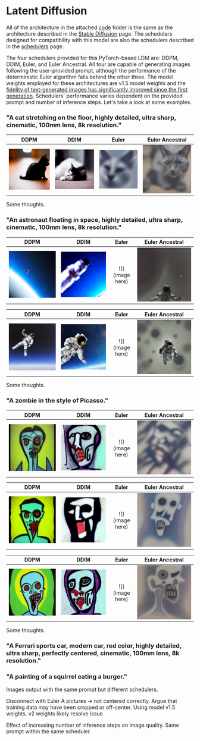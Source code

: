 # Latent Diffusion

All of the architecture in the attached [code](https://github.com/ejohansson13/Latent-Diffusion/tree/main/Code) folder is the same as the architecture described in the [Stable Diffusion](https://github.com/ejohansson13/Latent-Diffusion/blob/main/StableDiffusion_ML.md) page. The schedulers designed for compatibility with this model are also the schedulers described in the [schedulers](https://github.com/ejohansson13/Latent-Diffusion/blob/main/Schedulers_ML.md) page.

The four schedulers provided for this PyTorch-based LDM are: DDPM, DDIM, Euler, and Euler Ancestral. All four are capable of generating images following the user-provided prompt, although the performance of the deterministic Euler algorithm falls behind the other three. The model weights employed for these architectures are v1.5 model weights and the [fidelity of text-generated images has significantly improved since the first generation](https://arxiv.org/pdf/2403.03206#page=11). Schedulers' performance varies dependent on the provided prompt and number of inference steps. Let's take a look at some examples.

### "A cat stretching on the floor, highly detailed, ultra sharp, cinematic, 100mm lens, 8k resolution."

| DDPM          | DDIM          |  Euler        |Euler Ancestral|
| :-----------: | :-----------: | :-----------: | :-----------: |
| ![](Images/examples/ddpm_cat.png) | ![](Images/examples/ddim_cat.png) | ![](Images/examples/euler_cat.png) | ![](Images/examples/euler_a_cat.png) |

Some thoughts.

### "An astronaut floating in space, highly detailed, ultra sharp, cinematic, 100mm lens, 8k resolution."

| DDPM          | DDIM          |  Euler        |Euler Ancestral|
| :-----------: | :-----------: | :-----------: | :-----------: |
| ![](Images/examples/ddpm_astronaut_50.png) | ![](Images/examples/ddim_astronaut_50.png) | ![](image here) | ![](Images/examples/euler_a_astronaut_50.png) |




| DDPM          | DDIM          |  Euler        |Euler Ancestral|
| :-----------: | :-----------: | :-----------: | :-----------: |
| ![](Images/examples/ddpm_astronaut_75.png) | ![](Images/examples/ddim_astronaut_75.png) | ![](image here) | ![](Images/examples/euler_a_astronaut_75.png) |

Some thoughts.

### "A zombie in the style of Picasso."

| DDPM          | DDIM          |  Euler        |Euler Ancestral|
| :-----------: | :-----------: | :-----------: | :-----------: |
| ![](Images/examples/ddpm_zombie_25.png) | ![](Images/examples/ddim_zombie_25.png) | ![](image here) | ![](Images/examples/euler_a_zombie_25.png) |



| DDPM          | DDIM          |  Euler        |Euler Ancestral|
| :-----------: | :-----------: | :-----------: | :-----------: |
| ![](Images/examples/ddpm_zombie_50.png) | ![](Images/examples/ddim_zombie_50.png) | ![](image here) | ![](Images/examples/euler_a_zombie_50.png) |




| DDPM          | DDIM          |  Euler        |Euler Ancestral|
| :-----------: | :-----------: | :-----------: | :-----------: |
| ![](Images/examples/ddpm_zombie_75.png) | ![](Images/examples/ddim_zombie_75.png) | ![](image here) | ![](Images/examples/euler_a_zombie_75.png) |


Some thoughts.

### "A Ferrari sports car, modern car, red color, highly detailed, ultra sharp, perfectly centered, cinematic, 100mm lens, 8k resolution."

### "A painting of a squirrel eating a burger."


Images output with the same prompt but different schedulers.

Disconnect with Euler A pictures -> not centered correctly. Argue that training data may have been cropped or off-center. Using model v1.5 weights. v2 weights likely resolve issue


Effect of increasing number of inference steps on image quality. Same prompt within the same scheduler.
